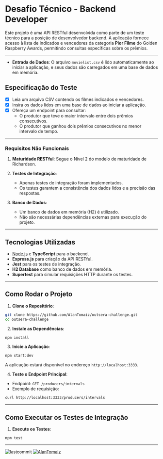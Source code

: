# Desafio Técnico - Backend Developer

Este projeto é uma API RESTful desenvolvida como parte de um teste técnico para a posição de desenvolvedor backend. A aplicação fornece acesso à lista de indicados e vencedores da categoria **Pior Filme** do Golden Raspberry Awards, permitindo consultas específicas sobre os prêmios.

---
- **Entrada de Dados**: O arquivo `movielist.csv` é lido automaticamente ao iniciar a aplicação, e seus dados são carregados em uma base de dados em memória.

## Especificação do Teste
- [x] Leia um arquivo CSV contendo os filmes indicados e vencedores.
- [x] Insira os dados lidos em uma base de dados ao iniciar a aplicação.
- [x] Ofereça um endpoint para consultar:
   - O produtor que teve o maior intervalo entre dois prêmios consecutivos.
   - O produtor que ganhou dois prêmios consecutivos no menor intervalo de tempo.
---

### Requisitos Não Funcionais
1. **Maturidade RESTful**: Segue o Nível 2 do modelo de maturidade de Richardson.

2. **Testes de Integração**:
   - Apenas testes de integração foram implementados.
   - Os testes garantem a consistência dos dados lidos e a precisão das respostas.

3. **Banco de Dados**:
   - Um banco de dados em memória (H2) é utilizado.
   - Não são necessárias dependências externas para execução do projeto.

---

## Tecnologias Utilizadas
- [Node.js](https://nodejs.org/) e **TypeScript** para o backend.
- **Express.js** para criação da API RESTful.
- **Jest** para os testes de integração.
- **H2 Database** como banco de dados em memória.
- **Supertest** para simular requisições HTTP durante os testes.

---

## Como Rodar o Projeto
1. **Clone o Repositório**:
```bash
git clone https://github.com/AlanTomaiz/outsera-challenge.git
cd outsera-challenge
```

2. **Instale as Dependências**:
```bash
npm install
```

3. **Inicie a Aplicação**:
```bash
npm start:dev
```
A aplicação estará disponível no endereço `http://localhost:3333`.

4. **Teste o Endpoint Principal**:
- Endpoint: `GET /producers/intervals`
- Exemplo de requisição:

```bash
curl http://localhost:3333/producers/intervals
```

---

## Como Executar os Testes de Integração

1. **Execute os Testes**:
```bash
npm test
```
---
<p>
  <img alt="lastcommit" src="https://img.shields.io/github/last-commit/alantomaiz/outsera-challenge?color=%235761C3" />
  <a href="https://www.linkedin.com/in/alantomaiz/"><img alt="AlanTomaiz" src="https://img.shields.io/badge/-AlanTomaiz-5965e0?style=flat&logo=Linkedin&logoColor=white" /></a>
</p>
